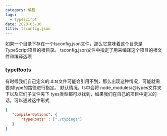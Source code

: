 ```yaml
---
category: 编程
tags:
  - typescirpt
date: 2020-03-30
title: tsconfig.json
---
```


如果一个目录下存在一个tsconfig.json文件，那么它意味着这个目录是TypeScript项目的根目录。
tsconfig.json文件中指定了用来编译这个项目的根文件和编译选项
<!--more-->

### typeRoots

有时候我们自己定义的.d.ts文件可能会引用不到，那么出现这种情况，可能就需要对type的路径进行指定。
默认情况，ts中会将 node_modules/@types文件夹下以及它们子文件夹下 tyes类型都可以找到，如果我们在自己的项目中定义的话，可以通过这中形式
```json
{
   "compilerOptions": {
       "typeRoots" : ["./typings"]
   }
}
```